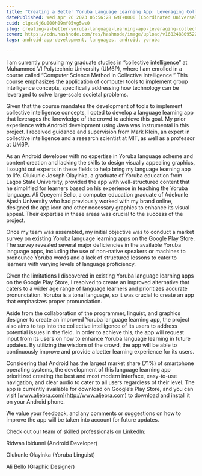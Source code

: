 ```yaml
---
title: "Creating a Better Yoruba Language Learning App: Leveraging Collective Intelligence and Experience"
datePublished: Wed Apr 26 2023 05:56:28 GMT+0000 (Coordinated Universal Time)
cuid: clgxa9j6u000h09mf05vg5ws0
slug: creating-a-better-yoruba-language-learning-app-leveraging-collective-intelligence-and-experience
cover: https://cdn.hashnode.com/res/hashnode/image/upload/v1682488095225/1d6379ec-49d0-49aa-b27e-1f777b4b8639.png
tags: android-app-development, languages, android, yoruba

---
```


I am currently pursuing my graduate studies in “collective intelligence” at Muhammed VI Polytechnic University (UM6P), where I am enrolled in a course called “Computer Science Method in Collective Intelligence.” This course emphasizes the application of computer tools to implement group intelligence concepts, specifically addressing how technology can be leveraged to solve large-scale societal problems.

Given that the course mandates the development of tools to implement collective intelligence concepts, I opted to develop a language learning app that leverages the knowledge of the crowd to achieve this goal. My prior experience with Android development using Java was instrumental in this project. I received guidance and supervision from Mark Klein, an expert in collective intelligence and a research scientist at MIT, as well as a professor at UM6P.

As an Android developer with no expertise in Yoruba language scheme and content creation and lacking the skills to design visually appealing graphics, I sought out experts in these fields to help bring my language learning app to life. Olukunle Joseph Olayinka, a graduate of Yoruba education from Lagos State University, provided the app with well-structured content that he simplified for learners based on his experience in teaching the Yoruba language. Ali Opeyemi Bello, a computer education graduate of Adekunle Ajasin University who had previously worked with my brand online, designed the app icon and other necessary graphics to enhance its visual appeal. Their expertise in these areas was crucial to the success of the project.

Once my team was assembled, my initial objective was to conduct a market survey on existing Yoruba language learning apps on the Google Play Store. The survey revealed several major deficiencies in the available Yoruba language apps, including the use of non-native speakers or machines to pronounce Yoruba words and a lack of structured lessons to cater to learners with varying levels of language proficiency.

Given the limitations I discovered in existing Yoruba language learning apps on the Google Play Store, I resolved to create an improved alternative that caters to a wider age range of language learners and prioritizes accurate pronunciation. Yoruba is a tonal language, so it was crucial to create an app that emphasizes proper pronunciation.

Aside from the collaboration of the programmer, linguist, and graphics designer to create an improved Yoruba language learning app, the project also aims to tap into the collective intelligence of its users to address potential issues in the field. In order to achieve this, the app will request input from its users on how to enhance Yoruba language learning in future updates. By utilizing the wisdom of the crowd, the app will be able to continuously improve and provide a better learning experience for its users.

Considering that Android has the largest market share (71%) of smartphone operating systems, the development of this language learning app prioritized creating the best and most modern interface, easy-to-use navigation, and clear audio to cater to all users regardless of their level. The app is currently available for download on Google’s Play Store, and you can visit [www.aljebra.com](http://www.aljebra.com) to download and install it on your Android phone. 

We value your feedback, and any comments or suggestions on how to improve the app will be taken into account for future updates.

Check out our team of skilled professionals on LinkedIn:

Ridwan Ibidunni (Android Developer)

Olukunle Olayinka (Yoruba Linguist)

Ali Bello (Graphic Designer)